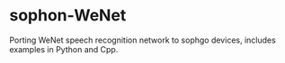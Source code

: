 # sophon-WeNet
Porting WeNet speech recognition network to sophgo devices, includes examples in Python and Cpp.
